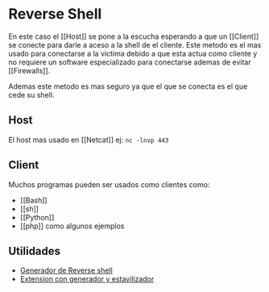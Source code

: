 # Reverse Shell

En este caso el [[Host]] se pone a la escucha esperando a que un [[Client]] se conecte para darle a aceso a la shell de el cliente. Este metodo es el mas usado para conectarse a la victima debido a que esta actua como cliente y no requiere un software especializado para conectarse ademas de evitar [[Firewalls]].

Ademas este metodo es mas seguro ya que el que se conecta es el que cede su shell.

## Host
El host mas usado en [[Netcat]] ej: `nc -lnvp 443`

## Client
Muchos programas pueden ser usados como clientes como:
* [[Bash]]
* [[sh]]
* [[Python]]
* [[php]]
como algunos ejemplos

## Utilidades
* [Generador de Reverse shell](https://www.revshells.com/)
* [Extension con generador y estavilizador](https://addons.mozilla.org/es/firefox/addon/hacktools/)